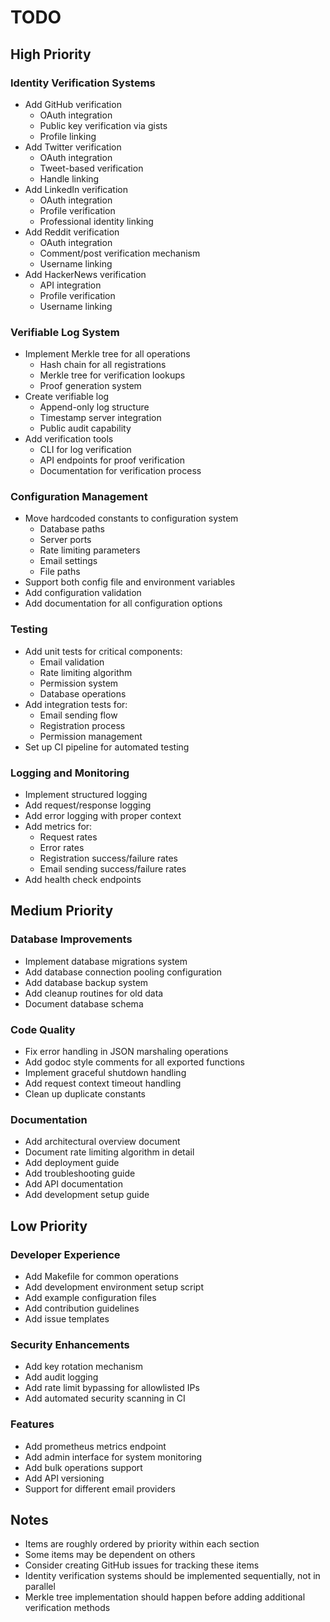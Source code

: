 # TODO

## High Priority

### Identity Verification Systems
* Add GitHub verification
  * OAuth integration
  * Public key verification via gists
  * Profile linking
* Add Twitter verification
  * OAuth integration
  * Tweet-based verification
  * Handle linking
* Add LinkedIn verification
  * OAuth integration
  * Profile verification
  * Professional identity linking
* Add Reddit verification
  * OAuth integration
  * Comment/post verification mechanism
  * Username linking
* Add HackerNews verification
  * API integration
  * Profile verification
  * Username linking

### Verifiable Log System
* Implement Merkle tree for all operations
  * Hash chain for all registrations
  * Merkle tree for verification lookups
  * Proof generation system
* Create verifiable log
  * Append-only log structure
  * Timestamp server integration
  * Public audit capability
* Add verification tools
  * CLI for log verification
  * API endpoints for proof verification
  * Documentation for verification process

### Configuration Management
* Move hardcoded constants to configuration system
  * Database paths
  * Server ports
  * Rate limiting parameters
  * Email settings
  * File paths
* Support both config file and environment variables
* Add configuration validation
* Add documentation for all configuration options

### Testing
* Add unit tests for critical components:
  * Email validation
  * Rate limiting algorithm
  * Permission system
  * Database operations
* Add integration tests for:
  * Email sending flow
  * Registration process
  * Permission management
* Set up CI pipeline for automated testing

### Logging and Monitoring
* Implement structured logging
* Add request/response logging
* Add error logging with proper context
* Add metrics for:
  * Request rates
  * Error rates
  * Registration success/failure rates
  * Email sending success/failure rates
* Add health check endpoints

## Medium Priority

### Database Improvements
* Implement database migrations system
* Add database connection pooling configuration
* Add database backup system
* Add cleanup routines for old data
* Document database schema

### Code Quality
* Fix error handling in JSON marshaling operations
* Add godoc style comments for all exported functions
* Implement graceful shutdown handling
* Add request context timeout handling
* Clean up duplicate constants

### Documentation
* Add architectural overview document
* Document rate limiting algorithm in detail
* Add deployment guide
* Add troubleshooting guide
* Add API documentation
* Add development setup guide

## Low Priority

### Developer Experience
* Add Makefile for common operations
* Add development environment setup script
* Add example configuration files
* Add contribution guidelines
* Add issue templates

### Security Enhancements
* Add key rotation mechanism
* Add audit logging
* Add rate limit bypassing for allowlisted IPs
* Add automated security scanning in CI

### Features
* Add prometheus metrics endpoint
* Add admin interface for system monitoring
* Add bulk operations support
* Add API versioning
* Support for different email providers

## Notes
- Items are roughly ordered by priority within each section
- Some items may be dependent on others
- Consider creating GitHub issues for tracking these items
- Identity verification systems should be implemented sequentially, not in parallel
- Merkle tree implementation should happen before adding additional verification methods

